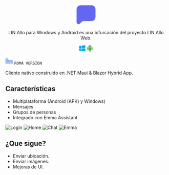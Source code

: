 <div align="center">
  <p align="center">
    <img alt="logo" height="60" src="./assets/icon.svg">
  </p>
  <p>LIN Allo para Windows y Android es una bifurcación del proyecto LIN Allo Web.</p>
 <p align="center">
    <img alt="windows logo" height="20" src="./assets/computer.png">
    <img alt="android logo" height="20" src="./assets/android.png">
  </p>
</div>


![Login](./assets/roma.png)
```ROMA VERSION```


Cliente nativo construido en .NET Maui & Blazor Hybrid App.


## Características

- Multiplataforma (Android (APK) y Windows)
- Mensajes
- Grupos de personas
- Integrado con Emma Assistant


![Login](./assets/Login.png)
![Home](./assets/Home.png)
![Chat](./assets/Chat.png)
![Emma](./assets/Emma.png)


## ¿Que sigue?

* Enviar ubicación.
* Enviar imágenes.
* Mejoras de UI.